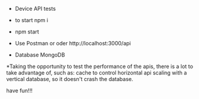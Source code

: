 * Device API tests

* to start npm i
* npm start

* Use Postman or oder
http://localhost:3000/api

* Database MongoDB

*Taking the opportunity to test the performance of the apis, there is a lot to take advantage of, such as:
cache to control horizontal api scaling with a vertical database, so it doesn't crash the database.

have fun!!!